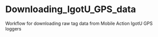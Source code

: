 # Downloading_IgotU_GPS_data
Workflow for downloading raw tag data from Mobile Action IgotU GPS loggers
